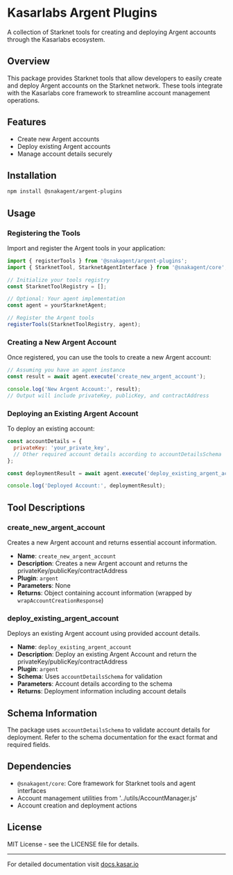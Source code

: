 # Kasarlabs Argent Plugins

A collection of Starknet tools for creating and deploying Argent accounts through the Kasarlabs ecosystem.

## Overview

This package provides Starknet tools that allow developers to easily create and deploy Argent accounts on the Starknet network. These tools integrate with the Kasarlabs core framework to streamline account management operations.

## Features

- Create new Argent accounts
- Deploy existing Argent accounts
- Manage account details securely

## Installation

```bash
npm install @snakagent/argent-plugins
```

## Usage

### Registering the Tools

Import and register the Argent tools in your application:

```javascript
import { registerTools } from '@snakagent/argent-plugins';
import { StarknetTool, StarknetAgentInterface } from '@snakagent/core';

// Initialize your tools registry
const StarknetToolRegistry = [];

// Optional: Your agent implementation
const agent = yourStarknetAgent;

// Register the Argent tools
registerTools(StarknetToolRegistry, agent);
```

### Creating a New Argent Account

Once registered, you can use the tools to create a new Argent account:

```javascript
// Assuming you have an agent instance
const result = await agent.execute('create_new_argent_account');

console.log('New Argent Account:', result);
// Output will include privateKey, publicKey, and contractAddress
```

### Deploying an Existing Argent Account

To deploy an existing account:

```javascript
const accountDetails = {
  privateKey: 'your_private_key',
  // Other required account details according to accountDetailsSchema
};

const deploymentResult = await agent.execute('deploy_existing_argent_account', accountDetails);

console.log('Deployed Account:', deploymentResult);
```

## Tool Descriptions

### create_new_argent_account

Creates a new Argent account and returns essential account information.

- **Name**: `create_new_argent_account`
- **Description**: Creates a new Argent account and returns the privateKey/publicKey/contractAddress
- **Plugin**: `argent`
- **Parameters**: None
- **Returns**: Object containing account information (wrapped by `wrapAccountCreationResponse`)

### deploy_existing_argent_account

Deploys an existing Argent account using provided account details.

- **Name**: `deploy_existing_argent_account`
- **Description**: Deploy an existing Argent Account and return the privateKey/publicKey/contractAddress
- **Plugin**: `argent`
- **Schema**: Uses `accountDetailsSchema` for validation
- **Parameters**: Account details according to the schema
- **Returns**: Deployment information including account details

## Schema Information

The package uses `accountDetailsSchema` to validate account details for deployment. Refer to the schema documentation for the exact format and required fields.

## Dependencies

- `@snakagent/core`: Core framework for Starknet tools and agent interfaces
- Account management utilities from '../utils/AccountManager.js'
- Account creation and deployment actions

## License

MIT License - see the LICENSE file for details.

---

For detailed documentation visit [docs.kasar.io](https://docs.kasar.io)
